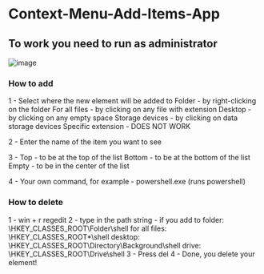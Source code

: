 # Context-Menu-Add-Items-App

## To work you need to run as administrator

![image](https://github.com/user-attachments/assets/2eb457c4-efb9-4d2c-868a-3adaa8c7d6e9)

### How to add
1 - Select where the new element will be added to
     Folder - by right-clicking on the folder
     For all files - by clicking on any file with extension
     Desktop - by clicking on any empty space
     Storage devices - by clicking on data storage devices
     Specific extension - DOES NOT WORK

2 - Enter the name of the item you want to see

3 - Top - to be at the top of the list
    Bottom - to be at the bottom of the list
    Empty - to be in the center of the list
    
4 - Your own command, for example - powershell.exe (runs powershell)

### How to delete
1 - win + r regedit
2 - type in the path string - if you add to folder: \HKEY_CLASSES_ROOT\Folder\shell
                                            for all files: \HKEY_CLASSES_ROOT\*\shell
                                            desktop: \HKEY_CLASSES_ROOT\Directory\Background\shell
                                            drive: \HKEY_CLASSES_ROOT\Drive\shell
3 - Press del
4 - Done, you delete your element!
